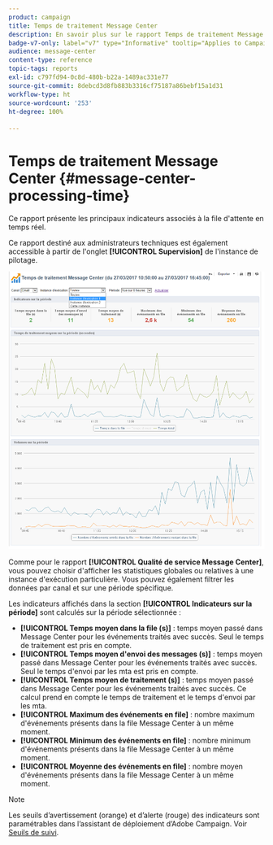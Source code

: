 ```yaml
---
product: campaign
title: Temps de traitement Message Center
description: En savoir plus sur le rapport Temps de traitement Message Center
badge-v7-only: label="v7" type="Informative" tooltip="Applies to Campaign Classic v7 only"
audience: message-center
content-type: reference
topic-tags: reports
exl-id: c797fd94-0c8d-480b-b22a-1489ac331e77
source-git-commit: 8debcd3d8fb883b3316cf75187a86bebf15a1d31
workflow-type: ht
source-wordcount: '253'
ht-degree: 100%

---
```


# Temps de traitement Message Center {#message-center-processing-time}



Ce rapport présente les principaux indicateurs associés à la file d&#39;attente en temps réel.

Ce rapport destiné aux administrateurs techniques est également accessible à partir de l&#39;onglet **[!UICONTROL Supervision]** de l&#39;instance de pilotage.

![](assets/mc_reports_2.png)

Comme pour le rapport **[!UICONTROL Qualité de service Message Center]**, vous pouvez choisir d&#39;afficher les statistiques globales ou relatives à une instance d&#39;exécution particulière. Vous pouvez également filtrer les données par canal et sur une période spécifique.

Les indicateurs affichés dans la section **[!UICONTROL Indicateurs sur la période]** sont calculés sur la période sélectionnée :

* **[!UICONTROL Temps moyen dans la file (s)]** : temps moyen passé dans Message Center pour les événements traités avec succès. Seul le temps de traitement est pris en compte.
* **[!UICONTROL Temps moyen d&#39;envoi des messages (s)]** : temps moyen passé dans Message Center pour les événements traités avec succès. Seul le temps d&#39;envoi par les mta est pris en compte.
* **[!UICONTROL Temps moyen de traitement (s)]** : temps moyen passé dans Message Center pour les événements traités avec succès. Ce calcul prend en compte le temps de traitement et le temps d&#39;envoi par les mta.
* **[!UICONTROL Maximum des événements en file]** : nombre maximum d&#39;événements présents dans la file Message Center à un même moment.
* **[!UICONTROL Minimum des événements en file]** : nombre minimum d&#39;événements présents dans la file Message Center à un même moment.
* **[!UICONTROL Moyenne des événements en file]** : nombre moyen d&#39;événements présents dans la file Message Center à un même moment.

>[!NOTE]
>
>Les seuils d’avertissement (orange) et d’alerte (rouge) des indicateurs sont paramétrables dans l’assistant de déploiement d’Adobe Campaign. Voir [Seuils de suivi](../../message-center/using/additional-configurations.md#monitoring-thresholds).
